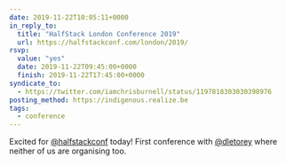 ```yaml
---
date: 2019-11-22T10:05:11+0000
in_reply_to:
  title: "HalfStack London Conference 2019"
  url: https://halfstackconf.com/london/2019/
rsvp:
  value: "yes"
  date: 2019-11-22T09:45:00+0000
  finish: 2019-11-22T17:45:00+0000
syndicate_to:
  - https://twitter.com/iamchrisburnell/status/1197818303030398976
posting_method: https://indigenous.realize.be
tags:
  - conference
---
```


Excited for <a href="https://twitter.com/halfstackconf">@halfstackconf</a> today! First conference with <a href="https://twitter.com/dletorey">@dletorey</a> where neither of us are organising too.
